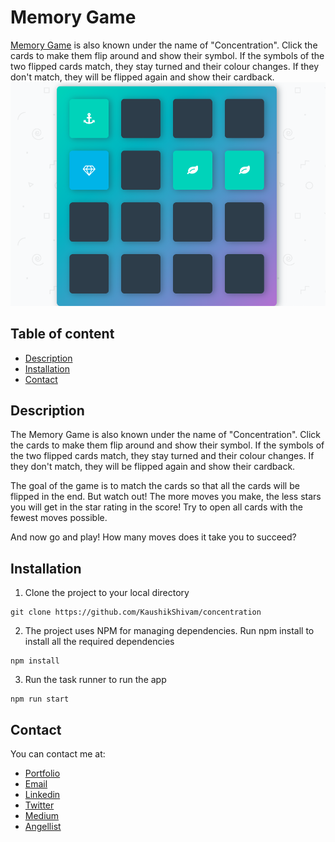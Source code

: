 # Memory Game

[Memory Game](https://lucid-haibt-546bda.netlify.com/) is also known under the name of "Concentration". Click the cards to make them flip around and show their symbol. If the symbols of the two flipped cards match, they stay turned and their colour changes. If they don't match, they will be flipped again and show their cardback.
![Screenshot](screenshot.png)

## Table of content

- [Description](#Description)
- [Installation](#installation)
- [Contact](#contact)

## Description

The Memory Game is also known under the name of "Concentration". Click the cards to make them flip around and show their symbol. If the symbols of the two flipped cards match, they stay turned and their colour changes. If they don't match, they will be flipped again and show their cardback.

The goal of the game is to match the cards so that all the cards will be flipped in the end. But watch out! The more moves you make, the less stars you will get in the star rating in the score! Try to open all cards with the fewest moves possible.

And now go and play! How many moves does it take you to succeed?

## Installation

1. Clone the project to your local directory

```
git clone https://github.com/KaushikShivam/concentration
```

2. The project uses NPM for managing dependencies. Run npm install to install all the required dependencies

```
npm install
```

3. Run the task runner to run the app

```
npm run start
```

## Contact

You can contact me at:

- [Portfolio](https://www.shivamkaushik.com)
- [Email](mailto:shivamkaushikofficial@gmail.com)
- [Linkedin](https://www.linkedin.com/in/kshivamdev/)
- [Twitter](https://twitter.com/kShivamDev)
- [Medium](https://medium.com/@shivamkaushikofficial)
- [Angellist](https://angel.co/kshivamdev)
